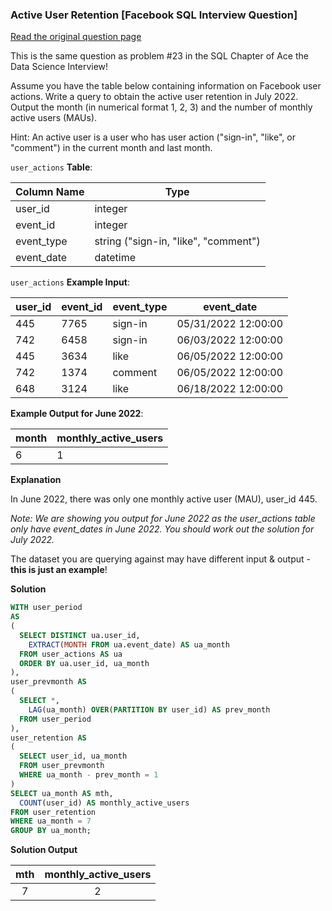 ### Active User Retention [Facebook SQL Interview Question]


<a href="https://datalemur.com/questions/user-retention">Read the original question page</a>

This is the same question as problem #23 in the SQL Chapter of Ace the Data Science Interview!

Assume you have the table below containing information on Facebook user actions. Write a query to obtain the active user retention in July 2022. Output the month (in numerical format 1, 2, 3) and the number of monthly active users (MAUs).

Hint: An active user is a user who has user action ("sign-in", "like", or "comment") in the current month and last month.



`user_actions` **Table**:

| **Column Name** | **Type**                             |
|-----------------|--------------------------------------|
| user_id         | integer                              |
| event_id        | integer                              |
| event_type      | string ("sign-in, "like", "comment") |
| event_date      | datetime                             |

`user_actions` **Example Input**:

| **user_id** | **event_id** | **event_type** | **event_date**      |
|-------------|--------------|----------------|---------------------|
| 445         | 7765         | sign-in        | 05/31/2022 12:00:00 |
| 742         | 6458         | sign-in        | 06/03/2022 12:00:00 |
| 445         | 3634         | like           | 06/05/2022 12:00:00 |
| 742         | 1374         | comment        | 06/05/2022 12:00:00 |
| 648         | 3124         | like           | 06/18/2022 12:00:00 |

**Example Output for June 2022**:

| **month** | **monthly_active_users** |
|-----------|--------------------------|
| 6         | 1                        |

**Explanation**

In June 2022, there was only one monthly active user (MAU), user_id 445.

*Note: We are showing you output for June 2022 as the user_actions table only have event_dates in June 2022. You should work out the solution for July 2022.*

The dataset you are querying against may have different input & output - **this is just an example**!


**Solution**

```sql
WITH user_period
AS
(
  SELECT DISTINCT ua.user_id,
    EXTRACT(MONTH FROM ua.event_date) AS ua_month
  FROM user_actions AS ua
  ORDER BY ua.user_id, ua_month
),
user_prevmonth AS
(
  SELECT *,
    LAG(ua_month) OVER(PARTITION BY user_id) AS prev_month
  FROM user_period
),
user_retention AS
(
  SELECT user_id, ua_month
  FROM user_prevmonth
  WHERE ua_month - prev_month = 1
)
SELECT ua_month AS mth,
  COUNT(user_id) AS monthly_active_users
FROM user_retention
WHERE ua_month = 7
GROUP BY ua_month;
```


**Solution Output**

| **mth** | **monthly_active_users** |
|:-------:|:------------------------:|
| 7       | 2                        |

